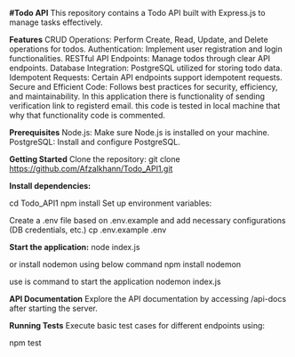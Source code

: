 
**#Todo API**
This repository contains a Todo API built with Express.js to manage tasks effectively.

**Features**
CRUD Operations: Perform Create, Read, Update, and Delete operations for todos.
Authentication: Implement user registration and login functionalities.
RESTful API Endpoints: Manage todos through clear API endpoints.
Database Integration: PostgreSQL utilized for storing todo data.
Idempotent Requests: Certain API endpoints support idempotent requests.
Secure and Efficient Code: Follows best practices for security, efficiency, and maintainability.
In this application there is functionality of sending verification link to registerd email. this code is tested in local machine that why that functionality code is commented.


**Prerequisites**
Node.js: Make sure Node.js is installed on your machine.
PostgreSQL: Install and configure PostgreSQL.


**Getting Started**
Clone the repository:
git clone https://github.com/Afzalkhann/Todo_API1.git

**Install dependencies:**

cd Todo_API1
npm install
Set up environment variables:


Create a .env file based on .env.example and add necessary configurations (DB credentials, etc.)
cp .env.example .env

**Start the application:**
node index.js

or install nodemon using below command 
npm install nodemon

use is command to start the application
nodemon index.js

**API Documentation**
Explore the API documentation by accessing /api-docs after starting the server.


**Running Tests**
Execute basic test cases for different endpoints using:

npm test
